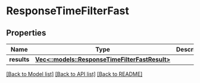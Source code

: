 # ResponseTimeFilterFast

## Properties

Name | Type | Description | Notes
------------ | ------------- | ------------- | -------------
**results** | [**Vec<::models::ResponseTimeFilterFastResult>**](ResponseTimeFilterFastResult.md) |  | 

[[Back to Model list]](../README.md#documentation-for-models) [[Back to API list]](../README.md#documentation-for-api-endpoints) [[Back to README]](../README.md)



